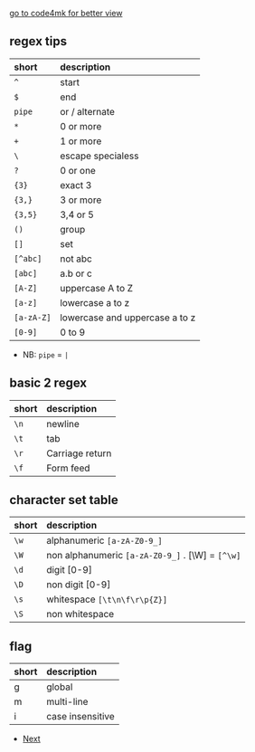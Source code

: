 
[go to code4mk for better view](https://code4mk.org/javascript-developer/js/regex)

## regex tips

|short    | description     |
| :------------- | :------------- |
|`^`|start|
|`$`|end|
|`pipe`|or / alternate|
|`*`|0 or more|
|`+`|1 or more|
|`\`|escape specialess|
|`?`|0 or one|
|`{3}`|exact 3|
|`{3,}`|3 or more|
|`{3,5}`|3,4 or 5|
|`()`|group|
|`[]`|set|
|`[^abc]`|not abc|
|`[abc]`|a.b or c|
|`[A-Z]`| uppercase A to Z|
|`[a-z]`| lowercase a to z|
|`[a-zA-Z]`| lowercase and uppercase a to z|
|`[0-9]`|0 to 9|

* NB:  `pipe` = `|`

## basic 2 regex


|short    | description     |
| :------------- | :------------- |
|`\n`|newline|
|`\t`|tab|
|`\r`|Carriage return|
|`\f`|Form feed|


## character set table


| short  | description     |
| :------------- | :------------- |
| `\w `    | alphanumeric `[a-zA-Z0-9_]` |
|`\W`| non alphanumeric `[a-zA-Z0-9_]` . [\W] = `[^\w]`|
|`\d`|digit [0-9]|
|`\D`|non digit [0-9]|
|`\s`|whitespace `[\t\n\f\r\p{Z}]`|
|`\S`|non whitespace|

## flag

| short  | description     |
| :------------- | :------------- |
| g    | global |
|m| multi-line|
|i|case i­nse­nsitive|

* [Next](https://github.com/code4mk/lets-regex/blob/master/basic.md)
